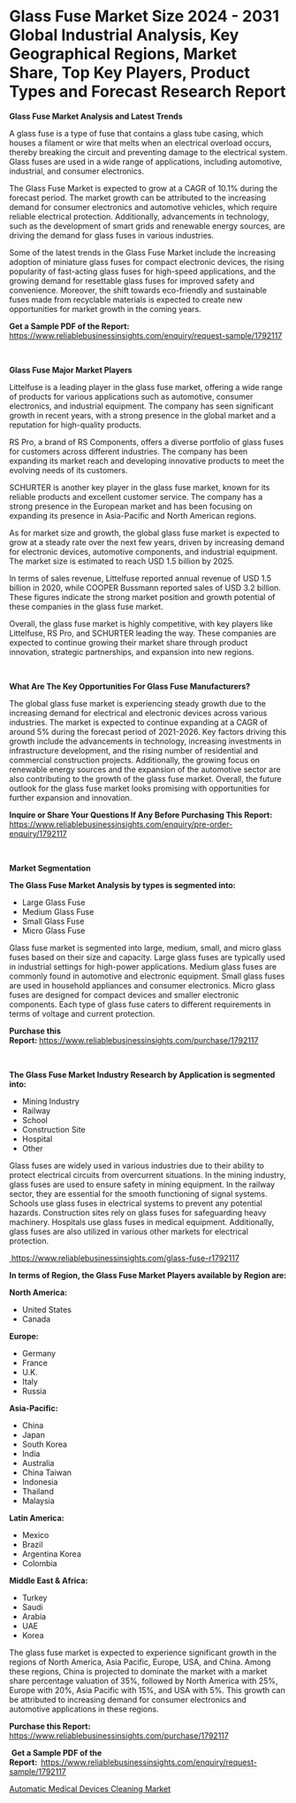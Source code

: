 <p><h1>Glass Fuse Market Size 2024 - 2031 Global Industrial Analysis, Key Geographical Regions, Market Share, Top Key Players, Product Types and Forecast Research Report</h1></p><p><strong>Glass Fuse Market Analysis and Latest Trends</strong></p>
<p><p>A glass fuse is a type of fuse that contains a glass tube casing, which houses a filament or wire that melts when an electrical overload occurs, thereby breaking the circuit and preventing damage to the electrical system. Glass fuses are used in a wide range of applications, including automotive, industrial, and consumer electronics.</p><p>The Glass Fuse Market is expected to grow at a CAGR of 10.1% during the forecast period. The market growth can be attributed to the increasing demand for consumer electronics and automotive vehicles, which require reliable electrical protection. Additionally, advancements in technology, such as the development of smart grids and renewable energy sources, are driving the demand for glass fuses in various industries.</p><p>Some of the latest trends in the Glass Fuse Market include the increasing adoption of miniature glass fuses for compact electronic devices, the rising popularity of fast-acting glass fuses for high-speed applications, and the growing demand for resettable glass fuses for improved safety and convenience. Moreover, the shift towards eco-friendly and sustainable fuses made from recyclable materials is expected to create new opportunities for market growth in the coming years.</p></p>
<p><strong>Get a Sample PDF of the Report:&nbsp;</strong> <a href="https://www.reliablebusinessinsights.com/enquiry/request-sample/1792117">https://www.reliablebusinessinsights.com/enquiry/request-sample/1792117</a></p>
<p>&nbsp;</p>
<p><strong>Glass Fuse Major Market Players</strong></p>
<p><p>Littelfuse is a leading player in the glass fuse market, offering a wide range of products for various applications such as automotive, consumer electronics, and industrial equipment. The company has seen significant growth in recent years, with a strong presence in the global market and a reputation for high-quality products.</p><p>RS Pro, a brand of RS Components, offers a diverse portfolio of glass fuses for customers across different industries. The company has been expanding its market reach and developing innovative products to meet the evolving needs of its customers.</p><p>SCHURTER is another key player in the glass fuse market, known for its reliable products and excellent customer service. The company has a strong presence in the European market and has been focusing on expanding its presence in Asia-Pacific and North American regions.</p><p>As for market size and growth, the global glass fuse market is expected to grow at a steady rate over the next few years, driven by increasing demand for electronic devices, automotive components, and industrial equipment. The market size is estimated to reach USD 1.5 billion by 2025.</p><p>In terms of sales revenue, Littelfuse reported annual revenue of USD 1.5 billion in 2020, while COOPER Bussmann reported sales of USD 3.2 billion. These figures indicate the strong market position and growth potential of these companies in the glass fuse market.</p><p>Overall, the glass fuse market is highly competitive, with key players like Littelfuse, RS Pro, and SCHURTER leading the way. These companies are expected to continue growing their market share through product innovation, strategic partnerships, and expansion into new regions.</p></p>
<p>&nbsp;</p>
<p><strong>What Are The Key Opportunities For Glass Fuse Manufacturers?</strong></p>
<p><p>The global glass fuse market is experiencing steady growth due to the increasing demand for electrical and electronic devices across various industries. The market is expected to continue expanding at a CAGR of around 5% during the forecast period of 2021-2026. Key factors driving this growth include the advancements in technology, increasing investments in infrastructure development, and the rising number of residential and commercial construction projects. Additionally, the growing focus on renewable energy sources and the expansion of the automotive sector are also contributing to the growth of the glass fuse market. Overall, the future outlook for the glass fuse market looks promising with opportunities for further expansion and innovation.</p></p>
<p><strong>Inquire or Share Your Questions If Any Before Purchasing This Report:</strong> <a href="https://www.reliablebusinessinsights.com/enquiry/pre-order-enquiry/1792117">https://www.reliablebusinessinsights.com/enquiry/pre-order-enquiry/1792117</a></p>
<p>&nbsp;</p>
<p><strong>Market Segmentation</strong></p>
<p><strong>The Glass Fuse Market Analysis by types is segmented into:</strong></p>
<p><ul><li>Large Glass Fuse</li><li>Medium Glass Fuse</li><li>Small Glass Fuse</li><li>Micro Glass Fuse</li></ul></p>
<p><p>Glass fuse market is segmented into large, medium, small, and micro glass fuses based on their size and capacity. Large glass fuses are typically used in industrial settings for high-power applications. Medium glass fuses are commonly found in automotive and electronic equipment. Small glass fuses are used in household appliances and consumer electronics. Micro glass fuses are designed for compact devices and smaller electronic components. Each type of glass fuse caters to different requirements in terms of voltage and current protection.</p></p>
<p><strong>Purchase this Report:&nbsp;</strong><a href="https://www.reliablebusinessinsights.com/purchase/1792117">https://www.reliablebusinessinsights.com/purchase/1792117</a></p>
<p>&nbsp;</p>
<p><strong>The Glass Fuse Market Industry Research by Application is segmented into:</strong></p>
<p><ul><li>Mining Industry</li><li>Railway</li><li>School</li><li>Construction Site</li><li>Hospital</li><li>Other</li></ul></p>
<p><p>Glass fuses are widely used in various industries due to their ability to protect electrical circuits from overcurrent situations. In the mining industry, glass fuses are used to ensure safety in mining equipment. In the railway sector, they are essential for the smooth functioning of signal systems. Schools use glass fuses in electrical systems to prevent any potential hazards. Construction sites rely on glass fuses for safeguarding heavy machinery. Hospitals use glass fuses in medical equipment. Additionally, glass fuses are also utilized in various other markets for electrical protection.</p></p>
<p><a href="https://www.reliablebusinessinsights.com/glass-fuse-r1792117">&nbsp;https://www.reliablebusinessinsights.com/glass-fuse-r1792117</a></p>
<p><strong>In terms of Region, the Glass Fuse Market Players available by Region are:</strong></p>
<p>
    <p> <strong> North America: </strong>
        <ul>
            <li>United States</li>
            <li>Canada</li>
        </ul>
        </p> 
    <p> <strong> Europe: </strong>
        <ul>
            <li>Germany</li>
            <li>France</li>
            <li>U.K.</li>
            <li>Italy</li>
            <li>Russia</li>
        </ul>
        </p> 
    <p> <strong> Asia-Pacific: </strong>
        <ul>
            <li>China</li>
            <li>Japan</li>
            <li>South Korea</li>
            <li>India</li>
            <li>Australia</li>
            <li>China Taiwan</li>
            <li>Indonesia</li>
            <li>Thailand</li>
            <li>Malaysia</li>
        </ul>
        </p> 
    <p> <strong> Latin America: </strong>
        <ul>
            <li>Mexico</li>
            <li>Brazil</li>
            <li>Argentina Korea</li>
            <li>Colombia</li>
        </ul>
        </p> 
    <p> <strong> Middle East & Africa: </strong>
        <ul>
            <li>Turkey</li>
            <li>Saudi</li>
            <li>Arabia</li>
            <li>UAE</li>
            <li>Korea</li>
        </ul>
    </p>
    </p>
<p><p>The glass fuse market is expected to experience significant growth in the regions of North America, Asia Pacific, Europe, USA, and China. Among these regions, China is projected to dominate the market with a market share percentage valuation of 35%, followed by North America with 25%, Europe with 20%, Asia Pacific with 15%, and USA with 5%. This growth can be attributed to increasing demand for consumer electronics and automotive applications in these regions.</p></p>
<p><strong>Purchase this Report: </strong><a href="https://www.reliablebusinessinsights.com/purchase/1792117">https://www.reliablebusinessinsights.com/purchase/1792117</a></p>
<p>&nbsp;<strong>Get a Sample PDF of the Report:&nbsp;&nbsp;</strong><a href="https://www.reliablebusinessinsights.com/enquiry/request-sample/1792117">https://www.reliablebusinessinsights.com/enquiry/request-sample/1792117</a></p>
<p><strong></strong></p>
<p><p><a href="https://view.publitas.com/reportprime-1/insights-into-the-automatic-medical-devices-cleaning-industry-market-financial-status-market-size-and-revenue-analysis-up-to-2031/">Automatic Medical Devices Cleaning Market</a></p></p>